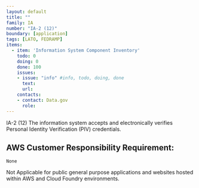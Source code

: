 ```yaml
---
layout: default
title: ""
family: IA
number: "IA-2 (12)"
boundary: [application]
tags: [LATO, FEDRAMP]
items:
  - item: 'Information System Component Inventory'
    todo: 0
    doing: 0
    done: 100   
    issues:
    - issue: "info" #info, todo, doing, done
      text:
      url:
    contacts:
    - contact: Data.gov
      role:
---
```

IA-2 (12) The information system accepts and electronically verifies Personal Identity Verification (PIV) credentials.

## AWS Customer Responsibility Requirement:
```
None
```

Not Applicable for public general purpose applications and websites hosted within AWS and Cloud Foundry environments.                   
